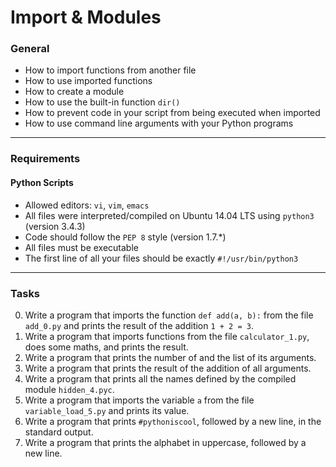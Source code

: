# Import & Modules


### General

- How to import functions from another file
- How to use imported functions
- How to create a module
- How to use the built-in function `dir()`
- How to prevent code in your script from being executed when imported
- How to use command line arguments with your Python programs

*****************

### Requirements

#### Python Scripts
- Allowed editors: `vi`, `vim`, `emacs`
- All files were interpreted/compiled on Ubuntu 14.04 LTS using `python3` (version 3.4.3)
- Code should follow the `PEP 8` style (version 1.7.*)
- All files must be executable
- The first line of all your files should be exactly `#!/usr/bin/python3`

*****************

### Tasks
0. Write a program that imports the function `def add(a, b):` from the file `add_0.py` and prints the result of the addition `1 + 2 = 3`.
1. Write a program that imports functions from the file `calculator_1.py`, does some maths, and prints the result.
2. Write a program that prints the number of and the list of its arguments.
3. Write a program that prints the result of the addition of all arguments.
4. Write a program that prints all the names defined by the compiled module `hidden_4.pyc`.
5. Write a program that imports the variable `a` from the file `variable_load_5.py` and prints its value.
6. Write a program that prints `#pythoniscool`, followed by a new line, in the standard output.
7. Write a program that prints the alphabet in uppercase, followed by a new line.
